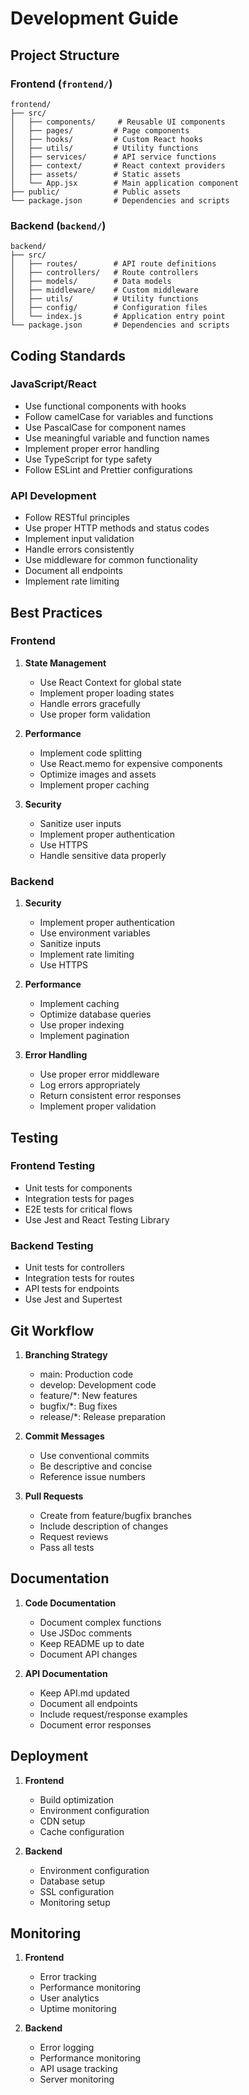 # Development Guide

## Project Structure

### Frontend (`frontend/`)
```
frontend/
├── src/
│   ├── components/     # Reusable UI components
│   ├── pages/         # Page components
│   ├── hooks/         # Custom React hooks
│   ├── utils/         # Utility functions
│   ├── services/      # API service functions
│   ├── context/       # React context providers
│   ├── assets/        # Static assets
│   └── App.jsx        # Main application component
├── public/            # Public assets
└── package.json       # Dependencies and scripts
```

### Backend (`backend/`)
```
backend/
├── src/
│   ├── routes/        # API route definitions
│   ├── controllers/   # Route controllers
│   ├── models/        # Data models
│   ├── middleware/    # Custom middleware
│   ├── utils/         # Utility functions
│   ├── config/        # Configuration files
│   └── index.js       # Application entry point
└── package.json       # Dependencies and scripts
```

## Coding Standards

### JavaScript/React
- Use functional components with hooks
- Follow camelCase for variables and functions
- Use PascalCase for component names
- Use meaningful variable and function names
- Implement proper error handling
- Use TypeScript for type safety
- Follow ESLint and Prettier configurations

### API Development
- Follow RESTful principles
- Use proper HTTP methods and status codes
- Implement input validation
- Handle errors consistently
- Use middleware for common functionality
- Document all endpoints
- Implement rate limiting

## Best Practices

### Frontend
1. **State Management**
   - Use React Context for global state
   - Implement proper loading states
   - Handle errors gracefully
   - Use proper form validation

2. **Performance**
   - Implement code splitting
   - Use React.memo for expensive components
   - Optimize images and assets
   - Implement proper caching

3. **Security**
   - Sanitize user inputs
   - Implement proper authentication
   - Use HTTPS
   - Handle sensitive data properly

### Backend
1. **Security**
   - Implement proper authentication
   - Use environment variables
   - Sanitize inputs
   - Implement rate limiting
   - Use HTTPS

2. **Performance**
   - Implement caching
   - Optimize database queries
   - Use proper indexing
   - Implement pagination

3. **Error Handling**
   - Use proper error middleware
   - Log errors appropriately
   - Return consistent error responses
   - Implement proper validation

## Testing

### Frontend Testing
- Unit tests for components
- Integration tests for pages
- E2E tests for critical flows
- Use Jest and React Testing Library

### Backend Testing
- Unit tests for controllers
- Integration tests for routes
- API tests for endpoints
- Use Jest and Supertest

## Git Workflow

1. **Branching Strategy**
   - main: Production code
   - develop: Development code
   - feature/*: New features
   - bugfix/*: Bug fixes
   - release/*: Release preparation

2. **Commit Messages**
   - Use conventional commits
   - Be descriptive and concise
   - Reference issue numbers

3. **Pull Requests**
   - Create from feature/bugfix branches
   - Include description of changes
   - Request reviews
   - Pass all tests

## Documentation

1. **Code Documentation**
   - Document complex functions
   - Use JSDoc comments
   - Keep README up to date
   - Document API changes

2. **API Documentation**
   - Keep API.md updated
   - Document all endpoints
   - Include request/response examples
   - Document error responses

## Deployment

1. **Frontend**
   - Build optimization
   - Environment configuration
   - CDN setup
   - Cache configuration

2. **Backend**
   - Environment configuration
   - Database setup
   - SSL configuration
   - Monitoring setup

## Monitoring

1. **Frontend**
   - Error tracking
   - Performance monitoring
   - User analytics
   - Uptime monitoring

2. **Backend**
   - Error logging
   - Performance monitoring
   - API usage tracking
   - Server monitoring 